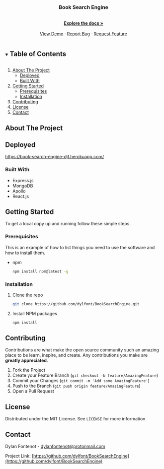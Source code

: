 <br />
<p align="center">
  <h3 align="center">Book Search Engine</h3>

  <p align="center">
    <br />
    <a href="https://github.com/dylfont/BookSearchEngine"><strong>Explore the docs »</strong></a>
    <br />
    <br />
    <a href="https://github.com/dylfont/BookSearchEngine">View Demo</a>
    ·
    <a href="https://github.com/dylfont/BookSearchEngine/issues">Report Bug</a>
    ·
    <a href="https://github.com/dylfont/BookSearchEngine/issues">Request Feature</a>
  </p>
</p>

<details open="open">
  <summary><h2 style="display: inline-block">Table of Contents</h2></summary>
  <ol>
    <li>
      <a href="#about-the-project">About The Project</a>
      <ul>
        <li><a href="#deployed">Deployed</a></li>
        <li><a href="#built-with">Built With</a></li>
      </ul>
    </li>
    <li>
      <a href="#getting-started">Getting Started</a>
      <ul>
        <li><a href="#prerequisites">Prerequisites</a></li>
        <li><a href="#installation">Installation</a></li>
      </ul>
    </li>
    <li><a href="#contributing">Contributing</a></li>
    <li><a href="#license">License</a></li>
    <li><a href="#contact">Contact</a></li>
  </ol>
</details>

## About The Project



## Deployed

https://book-search-engine-djf.herokuapp.com/

### Built With

- Express.js
- MongoDB
- Apollo
- React.js

## Getting Started

To get a local copy up and running follow these simple steps.

### Prerequisites

This is an example of how to list things you need to use the software and how to install them.

- npm
  ```sh
  npm install npm@latest -g
  ```

### Installation

1. Clone the repo
   ```sh
   git clone https://github.com/dylfont/BookSearchEngine.git
   ```
2. Install NPM packages
   ```sh
   npm install
   ```

## Contributing

Contributions are what make the open source community such an amazing place to be learn, inspire, and create. Any contributions you make are **greatly appreciated**.

1. Fork the Project
2. Create your Feature Branch (`git checkout -b feature/AmazingFeature`)
3. Commit your Changes (`git commit -m 'Add some AmazingFeature'`)
4. Push to the Branch (`git push origin feature/AmazingFeature`)
5. Open a Pull Request

## License

Distributed under the MIT License. See `LICENSE` for more information.

## Contact

Dylan Fontenot - dylanfontenot@protonmail.com

Project Link: [https://github.com/dylfont/BookSearchEngine](https://github.com/dylfont/BookSearchEngine)